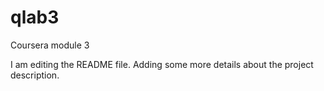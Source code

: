 # qlab3
Coursera module 3

I am editing the README file. Adding some more details about the project description.
